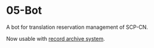 # 05-Bot
A bot for translation reservation management of SCP-CN.

Now usable with [record archive system](https://github.com/SCP-CN-Tech/Translation-Reserve).
